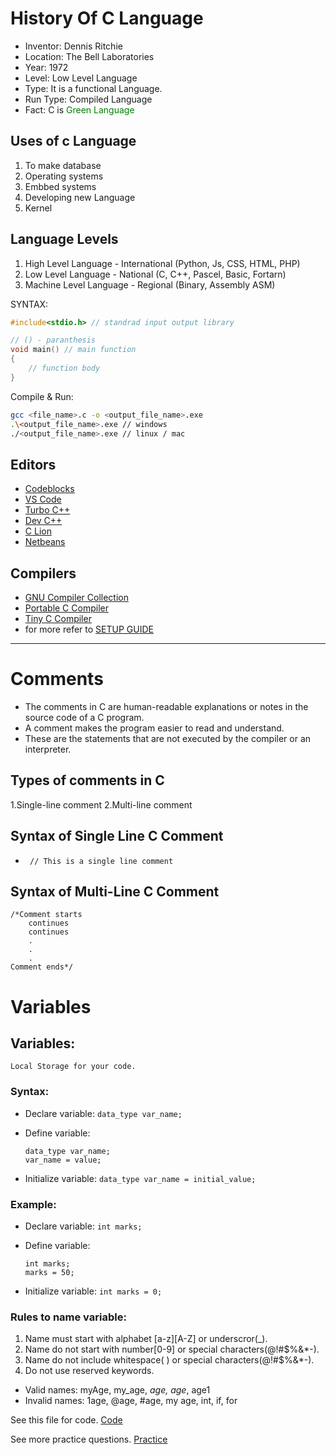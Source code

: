 # History Of C Language

- Inventor: Dennis Ritchie
- Location: The Bell Laboratories
- Year: 1972
- Level: Low Level Language
- Type: It is a functional Language.
- Run Type: Compiled Language
- Fact: C is <span style="color:green;">Green Language</span>


## Uses of c Language
1. To make database
2. Operating systems
3. Embbed systems
4. Developing new Language
5. Kernel 

## Language Levels

1. High Level Language          - International  (Python, Js, CSS, HTML, PHP)
2. Low Level Language           - National (C, C++, Pascel, Basic, Fortarn)
3. Machine Level Language       - Regional (Binary, Assembly ASM)


SYNTAX:

```c
#include<stdio.h> // standrad input output library

// () - paranthesis
void main() // main function
{
    // function body
}
```

Compile & Run:
```sh
gcc <file_name>.c -o <output_file_name>.exe
.\<output_file_name>.exe // windows
./<output_file_name>.exe // linux / mac
```

## Editors
- [Codeblocks](http://www.codeblocks.org/)
- [VS Code](https://code.visualstudio.com/)
- [Turbo C++](https://turbo-c.en.softonic.com/)
- [Dev C++](https://www.bloodshed.net/)
- [C Lion](https://www.jetbrains.com/clion/)
- [Netbeans](https://netbeans.apache.org/download/index.html)

## Compilers
- [GNU Compiler Collection](https://gcc.gnu.org/)
- [Portable C Compiler](http://pcc.ludd.ltu.se/)
- [Tiny C Compiler](https://bellard.org/tcc/)
- for more refer to [SETUP GUIDE](../clang_setup.pdf)

<hr>

# Comments 
- The comments in C are human-readable explanations or notes in the source code of a C program.  
- A comment makes the program easier to read and understand. 
- These are the statements that are not executed by the compiler or an interpreter.
  
## Types of comments in C
1.Single-line comment
2.Multi-line comment

## Syntax of Single Line C Comment
- ``` 
   // This is a single line comment
   ```
## Syntax of Multi-Line C Comment
```
/*Comment starts
    continues
    continues
    .
    .
    .
Comment ends*/
```
# Variables

## Variables:
    Local Storage for your code.

### Syntax: 
- Declare variable: 
    ```data_type var_name;```

- Define variable: 
    ```
    data_type var_name;
    var_name = value;
    ```
    
- Initialize variable:
    ```data_type var_name = initial_value;```

### Example:
- Declare variable:
    ```int marks;```

- Define variable:
    ```
    int marks;
    marks = 50;
    ```
- Initialize variable:
    ```int marks = 0;```

### Rules to name variable:
1. Name must start with alphabet [a-z][A-Z] or underscror(_).
2. Name do not start with number[0-9] or special characters(@!#$%&*-).
3. Name do not include whitespace( ) or special characters(@!#$%&*-).
4. Do not use reserved keywords.

- Valid names:
    myAge, my_age, _age, age_, age1
- Invalid names:
    1age, @age, #age, my age, int, if, for

See this file for code. [Code](./variables.c)

See more practice questions. [Practice](./variable_practice.c)
